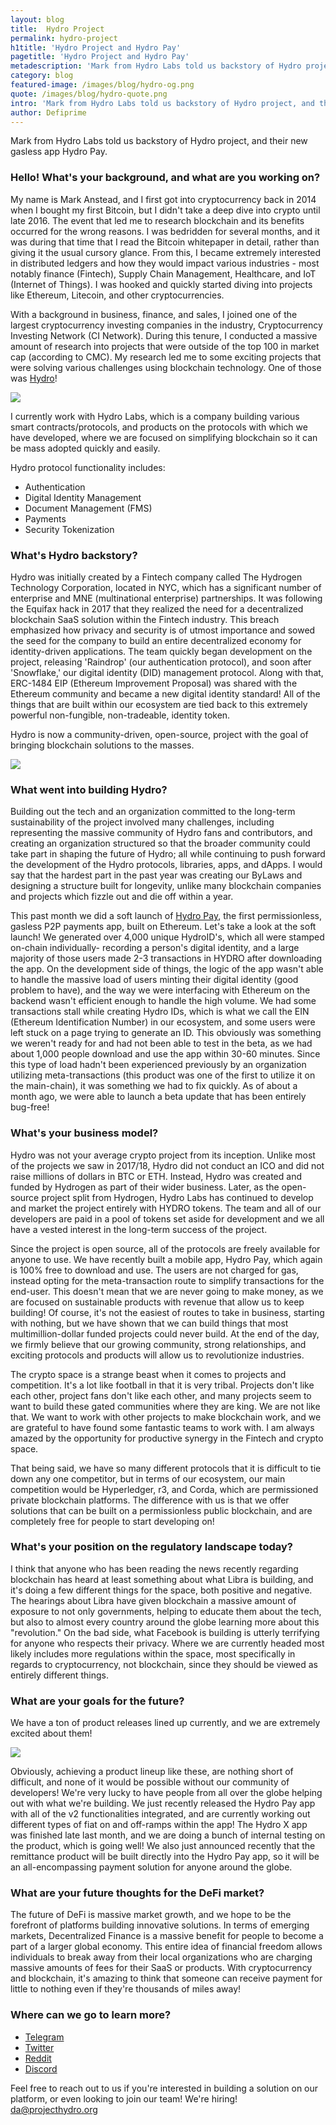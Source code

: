 ```yaml
---
layout: blog
title:  Hydro Project
permalink: hydro-project
h1title: 'Hydro Project and Hydro Pay'
pagetitle: 'Hydro Project and Hydro Pay'
metadescription: 'Mark from Hydro Labs told us backstory of Hydro project, and their new gasless app Hydro Pay.'
category: blog
featured-image: /images/blog/hydro-og.png
quote: /images/blog/hydro-quote.png
intro: 'Mark from Hydro Labs told us backstory of Hydro project, and their new gasless app Hydro Pay.'
author: Defiprime
---
```

Mark from Hydro Labs told us backstory of Hydro project, and their new gasless app Hydro Pay.

### Hello! What's your background, and what are you working on?

My name is Mark Anstead, and I first got into cryptocurrency back in 2014 when I bought my first Bitcoin, but I didn't take a deep dive into crypto until late 2016. The event that led me to research blockchain and its benefits occurred for the wrong reasons. I was bedridden for several months, and it was during that time that I read the Bitcoin whitepaper in detail, rather than giving it the usual cursory glance. From this, I became extremely interested in distributed ledgers and how they would impact various industries - most notably finance (Fintech), Supply Chain Management, Healthcare, and IoT (Internet of Things). I was hooked and quickly started diving into projects like Ethereum, Litecoin, and other cryptocurrencies.  

With a background in business, finance, and sales, I joined one of the largest cryptocurrency investing companies in the industry, Cryptocurrency Investing Network (CI Network). During this tenure, I conducted a massive amount of research into projects that were outside of the top 100 in market cap (according to CMC). My research led me to some exciting projects that were solving various challenges using blockchain technology. One of those was [Hydro](https://projecthydro.org)!

![](/images/blog/hydro1.png)

I currently work with Hydro Labs, which is a company building various smart contracts/protocols, and products on the protocols with which we have developed, where we are focused on simplifying blockchain so it can be mass adopted quickly and easily.

Hydro protocol functionality includes:
- Authentication  
- Digital Identity Management
- Document Management (FMS)
- Payments
- Security Tokenization


### What's Hydro backstory?

Hydro was initially created by a Fintech company called The Hydrogen Technology Corporation, located in NYC, which has a significant number of enterprise and MNE (multinational enterprise) partnerships. It was following the Equifax hack in 2017 that they realized the need for a decentralized blockchain SaaS solution within the Fintech industry. This breach emphasized how privacy and security is of utmost importance and sowed the seed for the company to build an entire decentralized economy for identity-driven applications. The team quickly began development on the project, releasing 'Raindrop' (our authentication protocol), and soon after 'Snowflake,' our digital identity (DID) management protocol. Along with that, ERC-1484 EIP (Ethereum Improvement Proposal) was shared with the Ethereum community and became a new digital identity standard! All of the things that are built within our ecosystem are tied back to this extremely powerful non-fungible, non-tradeable, identity token.  

Hydro is now a community-driven, open-source, project with the goal of bringing blockchain solutions to the masses.

![](/images/blog/hydro2.png)

### What went into building Hydro?

Building out the tech and an organization committed to the long-term sustainability of the project involved many challenges, including representing the massive community of Hydro fans and contributors, and creating an organization structured so that the broader community could take part in shaping the future of Hydro; all while continuing to push forward the development of the Hydro protocols, libraries, apps, and dApps. I would say that the hardest part in the past year was creating our ByLaws and designing a  structure built for longevity, unlike many blockchain companies and projects which fizzle out and die off within a year.  

This past month we did a soft launch of [Hydro Pay](https://projecthydro.org/hydro-pay/), the first permissionless, gasless P2P payments app, built on Ethereum. Let's take a look at the soft launch!  We generated over 4,000 unique HydroID's, which all were stamped on-chain individually- recording a person's digital identity, and a large majority of those users made 2-3 transactions in HYDRO after downloading the app.  On the development side of things, the logic of the app wasn't able to handle the massive load of users minting their digital identity (good problem to have), and the way we were interfacing with Ethereum on the backend wasn't efficient enough to handle the high volume. We had some transactions stall while creating Hydro IDs, which is what we call the EIN (Ethereum Identification Number) in our ecosystem, and some users were left stuck on a page trying to generate an ID. This obviously was something we weren't ready for and had not been able to test in the beta, as we had about 1,000 people download and use the app within 30-60 minutes. Since this type of load hadn't been experienced previously by an organization utilizing meta-transactions (this product was one of the first to utilize it on the main-chain), it was something we had to fix quickly. As of about a month ago, we were able to launch a beta update that has been entirely bug-free!

### What's your business model?

Hydro was not your average crypto project from its inception. Unlike most of the projects we saw in 2017/18, Hydro did not conduct an ICO and did not raise millions of dollars in BTC or ETH. Instead, Hydro was created and funded by Hydrogen as part of their wider business. Later, as the open-source project split from Hydrogen, Hydro Labs has continued to develop and market the project entirely with HYDRO tokens. The team and all of our developers are paid in a pool of tokens set aside for development and we all have a vested interest in the long-term success of the project.

Since the project is open source, all of the protocols are freely available for anyone to use. We have recently built a mobile app, Hydro Pay, which again is 100% free to download and use. The users are not charged for gas, instead opting for the meta-transaction route to simplify transactions for the end-user. This doesn't mean that we are never going to make money, as we are focused on sustainable products with revenue that allow us to keep building! Of course, it's not the easiest of routes to take in business, starting with nothing, but we have shown that we can build things that most multimillion-dollar funded projects could never build. At the end of the day, we firmly believe that our growing community, strong relationships, and exciting protocols and products will allow us to revolutionize industries.

The crypto space is a strange beast when it comes to projects and competition. It's a lot like football in that it is very tribal. Projects don't like each other, project fans don't like each other, and many projects seem to want to build these gated communities where they are king. We are not like that. We want to work with other projects to make blockchain work, and we are grateful to have found some fantastic teams to work with. I am always amazed by the opportunity for productive synergy in the Fintech and crypto space.

That being said, we have so many different protocols that it is difficult to tie down any one competitor, but in terms of our ecosystem, our main competition would be Hyperledger, r3, and Corda, which are permissioned private blockchain platforms. The difference with us is that we offer solutions that can be built on a permissionless public blockchain, and are completely free for people to start developing on!


### What's your position on the regulatory landscape today?

I think that anyone who has been reading the news recently regarding blockchain has heard at least something about what Libra is building, and it's doing a few different things for the space, both positive and negative. The hearings about Libra have given blockchain a massive amount of exposure to not only governments, helping to educate them about the tech, but also to almost every country around the globe learning more about this "revolution."  On the bad side, what Facebook is building is utterly terrifying for anyone who respects their privacy. Where we are currently headed most likely includes more regulations within the space, most specifically in regards to cryptocurrency, not blockchain, since they should be viewed as entirely different things.

### What are your goals for the future?

We have a ton of product releases lined up currently, and we are extremely excited about them!

![](/images/blog/hydro3.png)

Obviously, achieving a product lineup like these, are nothing short of difficult, and none of it would be possible without our community of developers! We're very lucky to have people from all over the globe helping out with what we're building. We just recently released the Hydro Pay app with all of the v2 functionalities integrated, and are currently working out different types of fiat on and off-ramps within the app! The Hydro X app was finished late last month, and we are doing a bunch of internal testing on the product, which is going well! We also just announced recently that the remittance product will be built directly into the Hydro Pay app, so it will be an all-encompassing payment solution for anyone around the globe.

### What are your future thoughts for the DeFi market?

The future of DeFi is massive market growth, and we hope to be the forefront of platforms building innovative solutions. In terms of emerging markets, Decentralized Finance is a massive benefit for people to become a part of a larger global economy. This entire idea of financial freedom allows individuals to break away from their local organizations who are charging massive amounts of fees for their SaaS or products.  With cryptocurrency and blockchain, it's amazing to think that someone can receive payment for little to nothing even if they're thousands of miles away!


### Where can we go to learn more?

- [Telegram](https://t.me/projecthydro)
- [Twitter](https://twitter.com/HydroBlockchain)
- [Reddit](https://www.reddit.com/r/projecthydro)
- [Discord](https://discordapp.com/invite/SbW5Feg)

Feel free to reach out to us if you're interested in building a solution on our platform, or even looking to join our team! We're hiring! da@projecthydro.org
